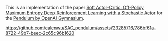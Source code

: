 This is an implementation of the paper [Soft Actor-Critic: Off-Policy Maximum Entropy Deep Reinforcement Learning with a Stochastic Actor](https://arxiv.org/abs/1801.01290) for the 
[Pendulum by OpenAi Gymnasium](https://gymnasium.farama.org/environments/classic_control/pendulum/#pendulum).

https://github.com/calenwu/SAC_pendulum/assets/23285716/786bf61a-8722-49b7-beec-2c65c96b1620
